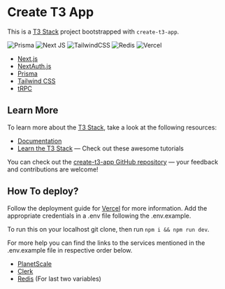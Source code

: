 # Create T3 App

This is a [T3 Stack](https://create.t3.gg/) project bootstrapped with `create-t3-app`.

![Prisma](https://img.shields.io/badge/Prisma-3982CE?style=for-the-badge&logo=Prisma&logoColor=white) ![Next JS](https://img.shields.io/badge/Next-black?style=for-the-badge&logo=next.js&logoColor=white) ![TailwindCSS](https://img.shields.io/badge/tailwindcss-%2338B2AC.svg?style=for-the-badge&logo=tailwind-css&logoColor=white) ![Redis](https://img.shields.io/badge/redis-%23DD0031.svg?style=for-the-badge&logo=redis&logoColor=white) ![Vercel](https://img.shields.io/badge/vercel-%23000000.svg?style=for-the-badge&logo=vercel&logoColor=white)

- [Next.js](https://nextjs.org)
- [NextAuth.js](https://next-auth.js.org)
- [Prisma](https://prisma.io) 
- [Tailwind CSS](https://tailwindcss.com)
- [tRPC](https://trpc.io)

## Learn More

To learn more about the [T3 Stack](https://create.t3.gg/), take a look at the following resources:

- [Documentation](https://create.t3.gg/)
- [Learn the T3 Stack](https://create.t3.gg/en/faq#what-learning-resources-are-currently-available) — Check out these awesome tutorials

You can check out the [create-t3-app GitHub repository](https://github.com/t3-oss/create-t3-app) — your feedback and contributions are welcome!

## How To deploy?
Follow the deployment guide for [Vercel](https://create.t3.gg/en/deployment/vercel) for more information.
Add the appropriate credentials in a .env file following the .env.example.

To run this on your localhost git clone, then run ```npm i && npm run dev```.

For more help you can find the links to the services mentioned in the .env.example file in respective order below.






- [PlanetScale]
- [Clerk]
- [Redis] (For last two variables)

[PlanetScale]: <https://planetscale.com/>
[Clerk]:<https://clerk.com/>
[Redis]: <https://console.upstash.com/login>
